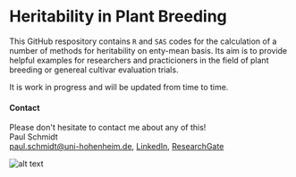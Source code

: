# Heritability in Plant Breeding
This GitHub respository contains `R` and `SAS` codes for the calculation of a number of methods for heritability on enty-mean basis. Its aim is to provide helpful examples for researchers and practicioners in the field of plant breeding or genereal cultivar evaluation trials.

It is work in progress and will be updated from time to time.

#### Contact
Please don't hesitate to contact me about any of this! <br />
Paul Schmidt <br />
paul.schmidt@uni-hohenheim.de, 
[LinkedIn](https://www.linkedin.com/in/schmidtpaul1989/), 
[ResearchGate](https://www.researchgate.net/profile/Paul_Schmidt17)

![alt text](https://www.uni-hohenheim.de/fileadmin/uni_hohenheim/Intranet_MA/Hochschulkommunikation/Corporate-Design/Logo/Uni-Hohenheim-Logo-Blau-EN.jpg)

